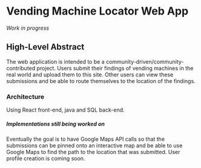 # Vending Machine Locator Web App
*Work in progress*

## High-Level Abstract

The web application is intended to be a community-driven/community-contributed project. Users submit their findings of vending machines in the real world and upload them to this site.
Other users can view these submissions and be able to route themselves to the location of the findings.

### Architecture

Using React front-end, java and SQL back-end.

##### Implementations still being worked on

Eventually the goal is to have Google Maps API calls so that the submissions can be pinned onto an interactive map and be able to use Google Maps to find the path to the location that was submitted.
User profile creation is coming soon.
